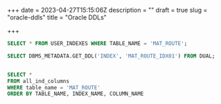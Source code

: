 +++
date = 2023-04-27T15:15:06Z
description = ""
draft = true
slug = "oracle-ddls"
title = "Oracle DDLs"

+++


```sql
SELECT * FROM USER_INDEXES WHERE TABLE_NAME = 'MAT_ROUTE';

SELECT DBMS_METADATA.GET_DDL('INDEX', 'MAT_ROUTE_IDX01') FROM DUAL;


SELECT *
FROM all_ind_columns
WHERE table_name = 'MAT_ROUTE'
ORDER BY TABLE_NAME, INDEX_NAME, COLUMN_NAME

```



